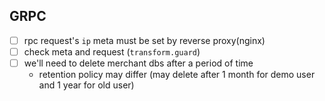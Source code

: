 ## GRPC

- [ ] rpc request's `ip` meta must be set by reverse proxy(nginx)
- [ ] check meta and request (`transform.guard`)
- [ ] we'll need to delete merchant dbs after a period of time
    - retention policy may differ (may delete after 1 month for demo user and 1 year for old user)